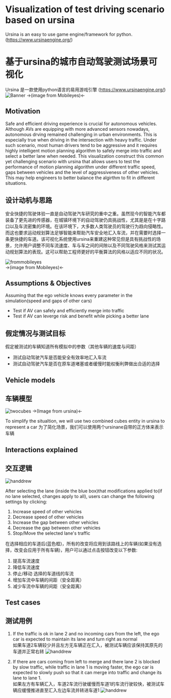 # Visualization of test driving scenario based on ursina
Ursina is an easy to use game engine/framework for python. (https://www.ursinaengine.org/)
# 基于ursina的城市自动驾驶测试场景可视化
Ursina 是一款使用python语言的易用游戏引擎 (https://www.ursinaengine.org/)
![Banner](/docs/top8.jpg)   ->(image from Mobileyes)<-


## Motivation
Safe and efficient driving experience is crucial for autonomous vehicles. Although AVs are equipping with more advanced sensors nowadays, autonomous drving remained challenging in urban environments. This is especially true when driving in the intersection with heavy traffic. Under such scenario, most human drivers tend to be aggressive and it requires highly intelligent motion planning algorithm to safely merge into traffic and select a better lane when needed. This visualization construct this common yet challenging scenario with ursina that allows users to test the performance of motion planning algorithm under different traffic speed, gaps between vehicles and the level of aggressiveness of other vehicles. This may help engineers to better balance the algirthm to fit in different situations.

## 设计动机与思路
安全快捷的驾驶体验一直是自动驾驶汽车研究的重中之重。虽然现今的智能汽车都装备了更先进的传感器，在城镇环境下的自动驾驶仍具挑战性，尤其是是在十字路口以及车流密集的环境。在该环境下，大多数人类驾驶员的驾驶行为趋向侵略性。而这也要求运动规划算法足够智能来帮助汽车安全地汇入车流，并在需要时选择一条更快捷的车道。该可视化系统使用ursina来重建这种常见但是具有挑战性的场景，允许用户调整不同车流速度、车与车之间的间隙以及不同驾驶风格来测试其运动规划算法的表现。这可以帮助工程师更好的平衡算法的风格以适应不同的状况。

![frommobileyes](/docs/sim8.jpg)   
->(image from Mobileyes)<-

## Assumptions & Objectives
Assuming that the ego vehicle knows every parameter in the simulation(speed and gaps of other cars)
  * Test if AV can safely and efficiently merge into traffic
  * Test if AV can leverge risk and benefit while picking a better lane

## 假定情况与测试目标
假定被测试的车辆知道所有模拟中的参数（其他车辆的速度与间距）
  * 测试自动驾驶汽车是否能安全有效率地汇入车流
  * 测试自动驾驶汽车是否在原车道堵塞或者缓慢时能权衡利弊做出合适的选择

## Vehicle models
## 车辆模型
![twocubes](/docs/car1.jpg) ->(Image from ursina)<-<br/>

To simplify the situaltion, we will use two combined cubes entity in ursina to represent a car
为了简化场景，我们可以使用两个ursinane自带的正方体来表示车辆

## Interactions explained
## 交互逻辑
![handdrew](/docs/scenario3.jpg)

After selecting the lane (inside the blue box)that modifications applied to(if no lane selected, changes apply to all), users can change the following settings by clicking:
  1) Increase speed of other vehicles
  2) Decrease speed of other vehicles
  3) Increase the gap between other vehicles
  4) Decrease the gap between other vehicles
  5) Stop/Move the selected lane's traffic

在选择相应的车道后(蓝色框)，所有的改变将应用到该路线上的车辆(如果没有选择，改变会应用于所有车辆)，用户可以通过点击按钮改变以下参数:
  1) 提高车流速度
  2) 降低车流速度
  3) 停止/移动 选择的车道线的车流
  4) 增加车流中车辆的间距（安全距离）
  5) 减少车流中车辆的间距（安全距离）

## Test cases
## 测试用例
  1) If the traffic is ok in lane 2 and no incoming cars from the left, the ego car is expected to maintain its lane and turn right as normal<br/>
  如果车道2车辆较少并且左方无车辆正在汇入，被测试车辆应该保持其原先的车道并正常右转
  ![handdrew](/docs/test1.jpg)

  2) If there are cars coming from left to merge and there lane 2 is blocked by slow traffic, while traffic in lane 1 is moving faster, the ego car is expected to slowly push so that it can merge into traffic and change its lane to lane 1.<br/>
  如果左方有车辆汇入，车道2车流行驶缓慢而车道1的车流行驶较快，被测试车辆应缓慢推进直至汇入左边车流并转进车道1
  ![handdrew](/docs/test2.jpg)